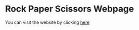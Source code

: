 # Rock Paper Scissors Webpage
You can visit the website by clicking [here](https://davynoe.github.io/rock-paper-scissors)